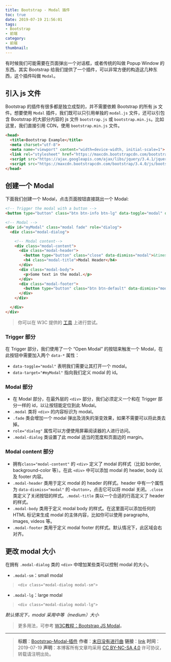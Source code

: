 ```yaml
---
title: Bootstrap - Modal 插件
toc: true
date: 2019-07-19 21:56:01
tags:
- Bootstrap
- 前端
category:
- 前端
thumbnail:
---
```

有时候我们可能需要在页面弹出一个对话框，或者传统的叫做 Popup Window 的东西。其实 Bootstrap 给我们提供了一个插件，可以非常方便的构造这几种东西，这个插件叫做 `Modal`。

<!--more-->

## 引入 js 文件

Bootstrap 的插件有很多都是独立成型的，并不需要依赖 Bootstrap 的所有 js 文件。想要使用 `Modal` 插件，我们既可以只引用单独的 `modal.js` 文件，还可以引包含 Bootstrap 的大部分内容的 js 文件 `bootstrap.js` 或 `bootstrap.min.js`。比如这里，我们直接引用 CDN，使用 `bootstrap.min.js` 文件。

```HTML
<head>
  <title>Bootstrap Example</title>
  <meta charset="utf-8">
  <meta name="viewport" content="width=device-width, initial-scale=1">
  <link rel="stylesheet" href="https://maxcdn.bootstrapcdn.com/bootstrap/3.4.0/css/bootstrap.min.css">
  <script src="https://ajax.googleapis.com/ajax/libs/jquery/3.4.1/jquery.min.js"></script>
  <script src="https://maxcdn.bootstrapcdn.com/bootstrap/3.4.0/js/bootstrap.min.js"></script>
</head>
```

## 创建一个 Modal

下面我们创建一个 Modal，点击页面按钮直接跳出一个 Modal:

```HTML
<!-- Trigger the modal with a button -->
<button type="button" class="btn btn-info btn-lg" data-toggle="modal" data-target="#myModal">Open Modal</button>

<!-- Modal -->
<div id="myModal" class="modal fade" role="dialog">
  <div class="modal-dialog">

    <!-- Modal content-->
    <div class="modal-content">
      <div class="modal-header">
        <button type="button" class="close" data-dismiss="modal">&times;</button>
        <h4 class="modal-title">Modal Header</h4>
      </div>
      <div class="modal-body">
        <p>Some text in the modal.</p>
      </div>
      <div class="modal-footer">
        <button type="button" class="btn btn-default" data-dismiss="modal">Close</button>
      </div>
    </div>

  </div>
</div>
```

> 你可以在 W3C 提供的 [工具](https://www.w3schools.com/bootstrap/tryit.asp?filename=trybs_modal&stacked=h) 上进行尝试。

### Trigger 部分

在 Trigger 部分，我们使用了一个 “Open Modal” 的按钮来触发一个 Modal，在此按钮中需要加入两个 `data-*` 属性：

* `data-toggle="modal"` 表明我们需要让其打开一个 modal。
* `data-target="#myModal"` 指向我们定义 modal 的 id。

### Modal 部分

* 在 Modal 部分，在最外层的 `<div>` 部分，我们必须定义一个和在 Trigger 部分一样的 id，以让按钮能定位到此 Modal。
* `.modal` 类将 `<div>` 的内容标识为 modal。
* `.fade` 类会增加一个 modal 弹出及消失的渐变效果，如果不需要可以将此类去掉。
* `role="dialog"` 属性可以方便使用屏幕阅读器的人进行访问。
* `.modal-dialog` 类设置了此 modal 适当的宽度和页面边的 margin。

### Modal content 部分

* 拥有`class="modal-content"` 的 `<div>` 定义了 modal 的样式（比如 border, background-color 等）。在此 `<div>` 中可以添加 modal 的 header, body 以及 footer 内容。
* `.modal-header` 类用于定义 modal 的 header 的样式。header 中有一个属性为 `data-dismiss="modal"` 的 `<button>`，点击它可以将 modal 关闭。`.close` 类定义了关闭按钮的样式。`.modal-title` 类以一个合适的行高定义了 header 的样式。
* `.modal-body` 类用于定义 modal body 的样式。在这里面可以添加任何的 HTML 标记来生成 modal 的主体内容，比如你可以使用 paragraphs, images, videos 等。
* `.modal-footer` 类用于定义 modal footer 的样式。默认情况下，此区域会右对齐。

## 更改 modal 大小

在拥有 `.modal-dialog` 类的 `<div>` 中增加某些类可以控制 modal 的大小。

* `.modal-sm`：small modal

> ```
> <div class="modal-dialog modal-sm">
> ```

* `.modal-lg`：large modal

> ```
> <div class="modal-dialog modal-lg">
> ```

*默认情况下，modal 采用中等（medium）大小*

> 更多用法，可参考 [W3C教程：Bootstrap JS Modal](https://www.w3schools.com/bootstrap/bootstrap_ref_js_modal.asp)。

---
> **标题**：[Bootstrap-Modal-插件](https://dengkaiting.com/2019/07/19/Bootstrap-Modal-插件/)
> **作者**：[末日没有进行曲](https://dengkaiting.com/)
> **链接**：[link](https://dengkaiting.com/2019/07/19/Bootstrap-Modal-插件/)
> **时间**：2019-07-19
> **声明**：本博客所有文章均采用 [CC BY-NC-SA 4.0](https://creativecommons.org/licenses/by-nc-sa/4.0/deed.zh) 许可协议，转载请注明出处。